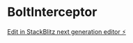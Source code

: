 # BoltInterceptor

[Edit in StackBlitz next generation editor ⚡️](https://stackblitz.com/~/github.com/thermalsystemsltd/BoltInterceptor)